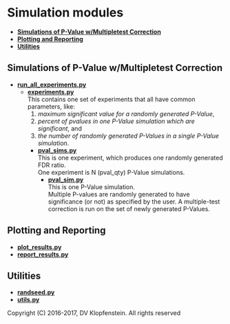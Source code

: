 # Simulation modules

  * [**Simulations of P-Value w/Multipletest Correction**](#simulations-of-p-value-wmultipletest-correction)    
  * [**Plotting and Reporting**](#plotting-and-reporting)    
  * [**Utilities**](#utilities)    


## Simulations of P-Value w/Multipletest Correction

  * [**run_all_experiments.py**](run_all_experiments.py)    
    * [**experiments.py**](experiments.py)    
      This contains one set of experiments that all have common parameters, like:
        1) _maximum significant value for a randomly generated P-Value_,
        2) _percent of pvalues in one P-Value simulation which are significant_, and
        3) _the number of randomly generated P-Values in a single P-Value simulation_.
      * [**pval_sims.py**](pval_sims.py)    
        This is one experiment, which produces one randomly generated FDR ratio.    
        One experiment is N (pval_qty) P-Value simulations.    
        * [**pval_sim.py**](pval_sim.py)    
        This is one P-Value simulation.    
        Multiple P-values are randomly generated to have significance (or not) as specified by the user.
        A multiple-test correction is run on the set of newly generated P-Values.

## Plotting and Reporting
  * [**plot_results.py**](plot_results.py)    
  * [**report_results.py**](report_results.py)    

## Utilities
  * [**randseed.py**](randseed.py)    
  * [**utils.py**](utils.py)    

Copyright (C) 2016-2017, DV Klopfenstein. All rights reserved
